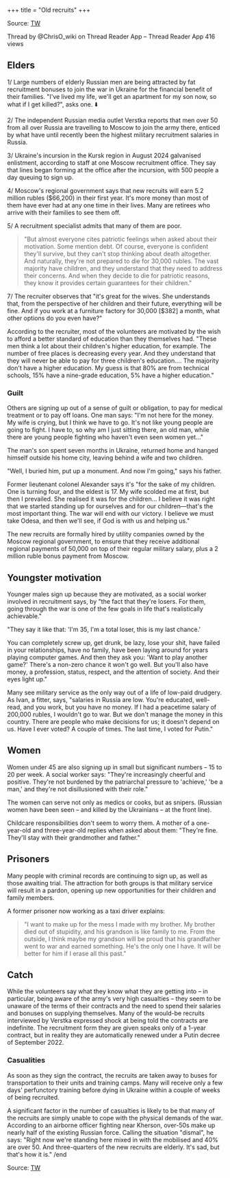 +++
title = "Old recruits"
+++

Source: [TW](https://threadreaderapp.com/thread/1978498606656057720.html)

Thread by @ChrisO_wiki on Thread Reader App – Thread Reader App
416 views


## Elders
1/ Large numbers of elderly Russian men are being attracted by fat recruitment bonuses to join the war in Ukraine for the financial benefit of their families. "I've lived my life, we'll get an apartment for my son now, so what if I get killed?", asks one. ⬇️

2/ The independent Russian media outlet Verstka reports that men over 50 from all over Russia are travelling to Moscow to join the army there, enticed by what have until recently been the highest military recruitment salaries in Russia.

3/ Ukraine's incursion in the Kursk region in August 2024 galvanised enlistment, according to staff at one Moscow recruitment office. They say that lines began forming at the office after the incursion, with 500 people a day queuing to sign up.

4/ Moscow's regional government says that new recruits will earn 5.2 million rubles ($66,200) in their first year. It's more money than most of them have ever had at any one time in their lives. Many are retirees who arrive with their families to see them off.

5/ A recruitment specialist admits that many of them are poor. 

> "But almost everyone cites patriotic feelings when asked about their motivation. Some mention debt. Of course, everyone is confident they'll survive, but they can't stop thinking about death altogether. And naturally, they're not prepared to die for 30,000 rubles. The vast majority have children, and they understand that they need to address their concerns. And when they decide to die for patriotic reasons, they know it provides certain guarantees for their children."

7/ The recruiter observes that "it's great for the wives. She understands that, from the perspective of her children and their future, everything will be fine. And if you work at a furniture factory for 30,000 [$382] a month, what other options do you even have?"

According to the recruiter, most of the volunteers are motivated by the wish to afford a better standard of education than they themselves had. "These men think a lot about their children's higher education, for example. The number of free places is decreasing every year. And they understand that they will never be able to pay for three children's education.... The majority don't have a higher education. My guess is that 80% are from technical schools, 15% have a nine-grade education, 5% have a higher education."

### Guilt
Others are signing up out of a sense of guilt or obligation, to pay for medical treatment or to pay off loans. One man says: "I'm not here for the money. My wife is crying, but I think we have to go. It's not like young people are going to fight. I have to, so why am I just sitting there, an old man, while there are young people fighting who haven't even seen women yet..."

The man's son spent seven months in Ukraine, returned home and hanged himself outside his home city, leaving behind a wife and two children.

"Well, I buried him, put up a monument. And now I'm going," says his father.


Former lieutenant colonel Alexander says it's "for the sake of my children. One is turning four, and the eldest is 17. My wife scolded me at first, but then I prevailed. She realised it was for the children... I believe it was right that we started standing up for ourselves and for our children—that's the most important thing. The war will end with our victory. I believe we must take Odesa, and then we'll see, if God is with us and helping us."

The new recruits are formally hired by utility companies owned by the Moscow regional government, to ensure that they receive additional regional payments of 50,000 on top of their regular military salary, plus a 2 million ruble bonus payment from Moscow.

## Youngster motivation
Younger males sign up because they are motivated, as a social worker involved in recruitment says, by "the fact that they're losers. For them, going through the war is one of the few goals in life that's realistically achievable."

"They say it like that: 'I'm 35, I'm a total loser, this is my last chance.'

You can completely screw up, get drunk, be lazy, lose your shit, have failed in your relationships, have no family, have been laying around for years playing computer games. And then they ask you: 'Want to play another game?' There's a non-zero chance it won't go well. But you'll also have money, a profession, status, respect, and the attention of society. And their eyes light up."

Many see military service as the only way out of a life of low-paid drudgery. As Ivan, a fitter, says, "salaries in Russia are low. You're educated, well-read, and you work, but you have no money. If I had a peacetime salary of 200,000 rubles, I wouldn't go to war. But we don't manage the money in this country. There are people who make decisions for us; it doesn't depend on us. Have I ever voted? A couple of times. The last time, I voted for Putin."

## Women
Women under 45 are also signing up in small but significant numbers – 15 to 20 per week. A social worker says: "They're increasingly cheerful and positive. They're not burdened by the patriarchal pressure to 'achieve,' 'be a man,' and they're not disillusioned with their role."

The women can serve not only as medics or cooks, but as snipers. (Russian women have been seen – and killed by the Ukrainians – at the front line).

Childcare responsibilities don't seem to worry them. A mother of a one-year-old and three-year-old replies when asked about them: "They're fine. They'll stay with their grandmother and father."

## Prisoners
Many people with criminal records are continuing to sign up, as well as those awaiting trial. The attraction for both groups is that military service will result in a pardon, opening up new opportunities for their children and family members.

A former prisoner now working as a taxi driver explains: 

> "I want to make up for the mess I made with my brother. My brother died out of stupidity, and his grandson is like family to me. From the outside, I think maybe my grandson will be proud that his grandfather went to war and earned something. He's the only one I have. It will be better for him if I erase all this past."


## Catch
While the volunteers say what they know what they are getting into – in particular, being aware of the army's very high casualties – they seem to be unaware of the terms of their contracts and the need to spend their salaries and bonuses on supplying themselves. Many of the would-be recruits interviewed by Verstka expressed shock at being told the contracts are indefinite. The recruitment form they are given speaks only of a 1-year contract, but in reality they are automatically renewed under a Putin decree of September 2022.

### Casualities
As soon as they sign the contract, the recruits are taken away to buses for transportation to their units and training camps. Many will receive only a few days' perfunctory training before dying in Ukraine within a couple of weeks of being recruited.

A significant factor in the number of casualties is likely to be that many of the recruits are simply unable to cope with the physical demands of the war. According to an airborne officer fighting near Kherson, over-50s make up nearly half of the existing Russian force. Calling the situation "dismal", he says: "Right now we're standing here mixed in with the mobilised and 40% are over 50. And three-quarters of the new recruits are elderly. It's sad, but that's how it is." /end

Source: [TW](https://verstka.media/zachem-rossiyane-edut-v-okopy)